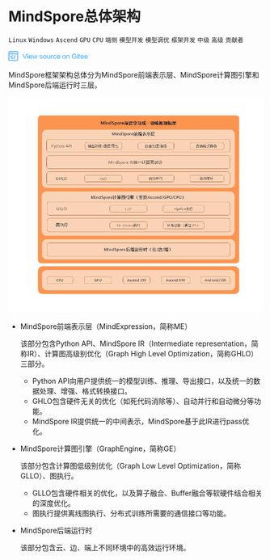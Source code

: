 # MindSpore总体架构

`Linux` `Windows` `Ascend` `GPU` `CPU` `端侧` `模型开发` `模型调优` `框架开发` `中级` `高级` `贡献者`

<a href="https://gitee.com/mindspore/docs/blob/r1.0/docs/note/source_zh_cn/design/mindspore/architecture.md" target="_blank"><img src="../../_static/logo_source.png"></a>

MindSpore框架架构总体分为MindSpore前端表示层、MindSpore计算图引擎和MindSpore后端运行时三层。

![architecture](./images/architecture.png)

- MindSpore前端表示层（MindExpression，简称ME）

  该部分包含Python API、MindSpore IR（Intermediate representation，简称IR）、计算图高级别优化（Graph High Level Optimization，简称GHLO）三部分。
  - Python API向用户提供统一的模型训练、推理、导出接口，以及统一的数据处理、增强、格式转换接口。
  - GHLO包含硬件无关的优化（如死代码消除等）、自动并行和自动微分等功能。
  - MindSpore IR提供统一的中间表示，MindSpore基于此IR进行pass优化。

- MindSpore计算图引擎（GraphEngine，简称GE）

  该部分包含计算图低级别优化（Graph Low Level Optimization，简称GLLO）、图执行。
  - GLLO包含硬件相关的优化，以及算子融合、Buffer融合等软硬件结合相关的深度优化。
  - 图执行提供离线图执行、分布式训练所需要的通信接口等功能。

- MindSpore后端运行时

  该部分包含云、边、端上不同环境中的高效运行环境。
